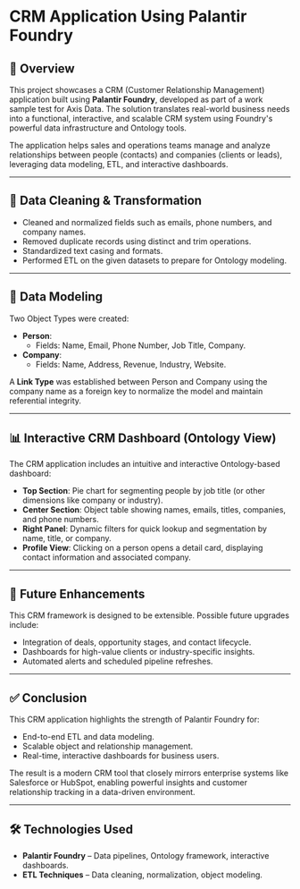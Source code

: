 # CRM Application Using Palantir Foundry

## 📌 Overview

This project showcases a CRM (Customer Relationship Management) application built using **Palantir Foundry**, developed as part of a work sample test for Axis Data. The solution translates real-world business needs into a functional, interactive, and scalable CRM system using Foundry's powerful data infrastructure and Ontology tools.

The application helps sales and operations teams manage and analyze relationships between people (contacts) and companies (clients or leads), leveraging data modeling, ETL, and interactive dashboards.

---

## 🧼 Data Cleaning & Transformation

- Cleaned and normalized fields such as emails, phone numbers, and company names.
- Removed duplicate records using distinct and trim operations.
- Standardized text casing and formats.
- Performed ETL on the given datasets to prepare for Ontology modeling.

---

## 🧱 Data Modeling

Two Object Types were created:

- **Person**:
  - Fields: Name, Email, Phone Number, Job Title, Company.
- **Company**:
  - Fields: Name, Address, Revenue, Industry, Website.

A **Link Type** was established between Person and Company using the company name as a foreign key to normalize the model and maintain referential integrity.

---

## 📊 Interactive CRM Dashboard (Ontology View)

The CRM application includes an intuitive and interactive Ontology-based dashboard:

- **Top Section**: Pie chart for segmenting people by job title (or other dimensions like company or industry).
- **Center Section**: Object table showing names, emails, titles, companies, and phone numbers.
- **Right Panel**: Dynamic filters for quick lookup and segmentation by name, title, or company.
- **Profile View**: Clicking on a person opens a detail card, displaying contact information and associated company.

---

## 🚀 Future Enhancements

This CRM framework is designed to be extensible. Possible future upgrades include:

- Integration of deals, opportunity stages, and contact lifecycle.
- Dashboards for high-value clients or industry-specific insights.
- Automated alerts and scheduled pipeline refreshes.

---

## ✅ Conclusion

This CRM application highlights the strength of Palantir Foundry for:

- End-to-end ETL and data modeling.
- Scalable object and relationship management.
- Real-time, interactive dashboards for business users.

The result is a modern CRM tool that closely mirrors enterprise systems like Salesforce or HubSpot, enabling powerful insights and customer relationship tracking in a data-driven environment.

---

## 🛠️ Technologies Used

- **Palantir Foundry** – Data pipelines, Ontology framework, interactive dashboards.
- **ETL Techniques** – Data cleaning, normalization, object modeling.
